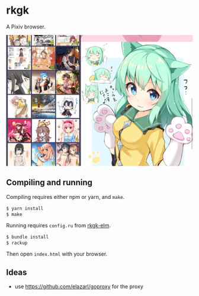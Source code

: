 # rkgk
A Pixiv browser.


![rkgk in action](screenshot.png)


## Compiling and running
Compiling requires either npm or yarn, and `make`.

```
$ yarn install
$ make
```

Running requires `config.ru` from [rkgk-elm](https://github.com/steinuil/rkgk-elm).

```
$ bundle install
$ rackup
```

Then open `index.html` with your browser.


## Ideas
- use https://github.com/elazarl/goproxy for the proxy

